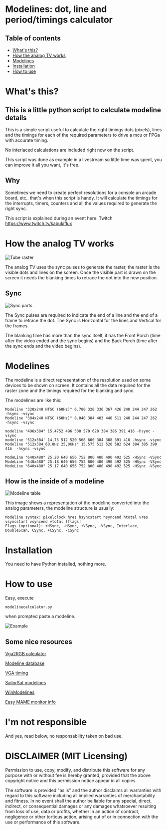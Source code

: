 # Modelines: dot, line and period/timings calculator

## Table of contents

- [What's this?](#whats-this)
- [How the analog TV works](#how-the-analog-tv-works)
- [Modelines](#modelines)
- [Installation](#installation)
- [How to use](#how-to-use)

What's this? 
============

## This is a little python script to calculate modeline details
This is a simple script useful to calculate the right timings
dots (pixels), lines and the timings for each of the required 
parameters to drive a mcu or FPGa with accurate timing.

No interlaced calculations are included right now on the script.

This script was done as example in a livestream so little time
was spent, you can improve it all you want, it's free.

## Why
Sometimes we need to create perfect resolutions for a console
an arcade board, etc.. that's when this script is handy.
It will calculate the timings for the interrupts, timers, counters
and all the values required to generate the right sync.

This script is explained during an event here:
Twitch https://www.twitch.tv/kabukiflux

# How the analog TV works

![Tube raster](assets/tube_raster.jpg)

The analog TV uses the sync pulses to generate the raster, 
the raster is the visible dots and lines on the screen.
Once the visible part is drawn on the screen it needs the 
blanking times to retrace the dot into the new position.

## Sync

![Sync parts](assets/sync_raster.jpg)

The Sync pulses are required to indicate the end of a line
and the end of a frame to retrace the dot.
The Sync is Horizontal for the lines and Vertical for the frames.

The blanking time has more than the sync itself, it has the
Front Porch (time after the video ended and the sync begins) and
the Back Porch (time after the sync ends and the video begins).

# Modelines

The modeline is a direct representation of the resolution used on
some devices to be shown on screen. It contains all the data required
for the raster zone and the timings required for the blanking and sync.

The modelines are like this:

```
Modeline "320x240 NTSC (60Hz)" 6.700 320 336 367 426 240 244 247 262  -hsync -vsync
Modeline "384x240 NTSC (60Hz)" 8.040 384 403 440 511 240 244 247 262  -hsync -vsync 

modeline "496x384" 15,4752 496 508 570 620 384 386 391 416 -hsync -vsync
modeline '512x384' 14,75 512 520 568 600 384 388 391 410 -hsync -vsync
Modeline "512x384_60,0Hz 25,0KHz" 15.575 512 520 582 624 384 385 390 416  -hsync -vsync

ModeLine "640x480" 25.20 640 656 752 800 480 490 492 525 -HSync -VSync
ModeLine "640x480" 25.18 640 656 752 800 480 490 492 525 -HSync -VSync
ModeLine "640x480" 25.17 640 656 752 800 480 490 492 525 -HSync -VSync 
```

## How is the inside of a modeline 

![Modeline table](assets/modeline_table.jpg)

This image shows a representation of the modeline converted into the
analog parameters, the modeline structure is usually:

```
Modeline syntax: pixelclock hres hsyncstart hsyncend htotal vres vsyncstart vsyncend vtotal [flags]
Flags (optional): +HSync, -HSync, +VSync, -VSync, Interlace, DoubleScan, CSync, +CSync, -CSync
```


# Installation
You need to have Python installed, nothing more.

# How to use
Easy, execute
````commandline
modelinecalculator.py
````

when prompted paste a modeline.

![Example](assets/megadrive_example.jpg)

## Some nice resources

[Vga2RGB calculator](https://www.epanorama.net/faq/vga2rgb/calc.html)

[Modeline database](https://www.mythtv.org/wiki/Modeline_Database)

[VGA timing](http://tinyvga.com/vga-timing)

[SailorSat modelines](https://github.com/SailorSat/soft-15khz/blob/master/docs/modelines.txt)

[WinModelines](http://www.geocities.ws/podernixie/htpc/modes-en.html)

[Easy MAME monitor info](https://easymamecab.mameworld.info/html/monito13.htm)

I'm not responsible
============
And yes, read below, no responsability taken on bad use.

DISCLAIMER (MIT Licensing)
==========================
Permission to use, copy, modify, and distribute this software for any
purpose with or without fee is hereby granted, provided that the above
copyright notice and this permission notice appear in all copies.

The software is provided "as is" and the author disclaims all warranties
with regard to this software including all implied warranties of
merchantability and fitness. In no event shall the author be liable for
any special, direct, indirect, or consequential damages or any damages
whatsoever resulting from loss of use, data or profits, whether in an
action of contract, negligence or other tortious action, arising out of
or in connection with the use or performance of this software.
